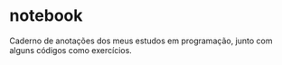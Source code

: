 # notebook
Caderno de anotações dos meus estudos em programação, junto com alguns códigos como exercícios.
